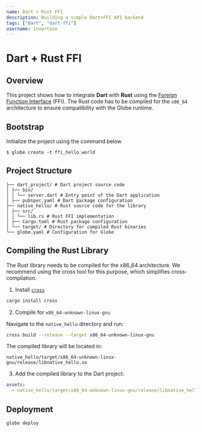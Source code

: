 ```yaml
---
name: Dart + Rust FFI
description: Building a simple Dart+FFI API backend
tags: ["dart", "dart-ffi"]
username: Invertase
---
```


# Dart + Rust FFI

## Overview

This project shows how to integrate **Dart** with **Rust** using the [Foreign Function Interface](https://dart.dev/interop/c-interop) (FFI). The Rust code has to be compiled for the `x86_64` architecture to ensure compatibility with the Globe runtime.

## Bootstrap

Initialize the project using the command below

```shell
$ globe create -t ffi_hello_world
```

## Project Structure

```
├── dart_project/ # Dart project source code
│ ├── bin/
│ │ └── server.dart # Entry point of the Dart application
│ ├── pubspec.yaml # Dart package configuration
├── native_hello/ # Rust source code for the library
│ ├── src/
│ │ └── lib.rs # Rust FFI implementation
│ ├── Cargo.toml # Rust package configuration
│ └── target/ # Directory for compiled Rust binaries
└── globe.yaml # Configuration for Globe
```

## Compiling the Rust Library

The Rust library needs to be compiled for the x86_64 architecture. We recommend using the cross tool for this purpose, which simplifies cross-compilation.

1. Install [`cross`](https://github.com/cross-rs/cross)

```sh
cargo install cross
```

2. Compile for `x86_64-unknown-linux-gnu`

Navigate to the `native_hello` directory and run:

```sh
cross build --release --target x86_64-unknown-linux-gnu
```

The compiled library will be located in:

```
native_hello/target/x86_64-unknown-linux-gnu/release/libnative_hello.so
```

3. Add the compiled library to the Dart project:

```yaml
assets:
  - native_hello/target/x86_64-unknown-linux-gnu/release/libnative_hello.so:static/libnative_hello.so
```

## Deployment

```sh
globe deploy
```
